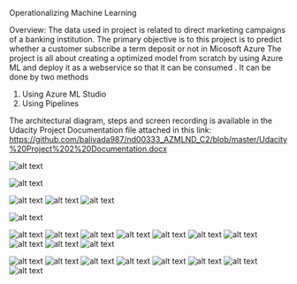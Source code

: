 

Operationalizing Machine Learning

Overview:
The data used in project  is related to direct marketing campaigns of a banking institution. The primary objective is to this project is to predict whether a customer subscribe a term deposit or not in Micosoft Azure 
The project is all about creating a optimized model from scratch  by using Azure ML and deploy it as a webservice so that it can be consumed . 
It can be  done by two methods 
1.	Using Azure ML Studio 
2. Using Pipelines


The architectural diagram, steps and screen recording is available in the Udacity Project Documentation file attached in  this link: 
https://github.com/balivada987/nd00333_AZMLND_C2/blob/master/Udacity%20Project%202%20Documentation.docx




![alt text](https://github.com/balivada987/nd00333_AZMLND_C2/blob/master/ArchitectureDia%201.png)



![alt text](https://github.com/balivada987/nd00333_AZMLND_C2/blob/master/ProceeFlow%202.PNG)

![alt text](https://github.com/balivada987/nd00333_AZMLND_C2/blob/master/SP%20Authentication.png)
![alt text](https://github.com/balivada987/nd00333_AZMLND_C2/blob/master/SP%20Authentication%202.png)
![alt text](https://github.com/balivada987/nd00333_AZMLND_C2/blob/master/SP%20Authentication%203.png)


![alt text](https://github.com/balivada987/nd00333_AZMLND_C2/blob/master/SP%20Authentication%204.png)

![alt text](https://github.com/balivada987/nd00333_AZMLND_C2/blob/master/AutoML1.png)
![alt text](https://github.com/balivada987/nd00333_AZMLND_C2/blob/master/AutoMl2.png)
![alt text](https://github.com/balivada987/nd00333_AZMLND_C2/blob/master/AutoML3.png)
![alt text](https://github.com/balivada987/nd00333_AZMLND_C2/blob/master/AutoML4.png)
![alt text](https://github.com/balivada987/nd00333_AZMLND_C2/blob/master/AutoML5.png)
![alt text](https://github.com/balivada987/nd00333_AZMLND_C2/blob/master/AutoML6.png)
![alt text](https://github.com/balivada987/nd00333_AZMLND_C2/blob/master/AutoML7.png)
![alt text](https://github.com/balivada987/nd00333_AZMLND_C2/blob/master/AutoML8.png)
![alt text](https://github.com/balivada987/nd00333_AZMLND_C2/blob/master/AutoML9.png)
![alt text](https://github.com/balivada987/nd00333_AZMLND_C2/blob/master/AutoML10.png)


![alt text](https://github.com/balivada987/nd00333_AZMLND_C2/blob/master/AutoML11.png)
![alt text](https://github.com/balivada987/nd00333_AZMLND_C2/blob/master/AutoMl12.png)
![alt text](https://github.com/balivada987/nd00333_AZMLND_C2/blob/master/AutoML13.png)
![alt text](https://github.com/balivada987/nd00333_AZMLND_C2/blob/master/AutoML14.png)
![alt text](https://github.com/balivada987/nd00333_AZMLND_C2/blob/master/AutoML15.png)
![alt text](https://github.com/balivada987/nd00333_AZMLND_C2/blob/master/AutoML16.png)
![alt text](https://github.com/balivada987/nd00333_AZMLND_C2/blob/master/AutoML17.png)
![alt text](https://github.com/balivada987/nd00333_AZMLND_C2/blob/master/AutoML18.png)


